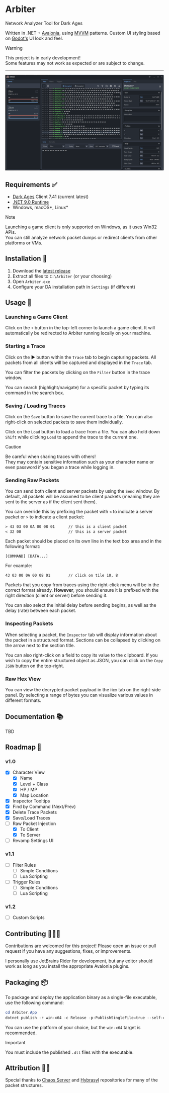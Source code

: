 ﻿# Arbiter

Network Analyzer Tool for Dark Ages

Written in .NET + [Avalonia](https://docs.avaloniaui.net/docs/welcome), using [MVVM](https://learn.microsoft.com/en-us/dotnet/communitytoolkit/mvvm/) patterns.
Custom UI styling based on [Godot's](https://godotengine.org/) UI look and feel.

> [!WARNING]
> This project is in early development!  
> Some features may not work as expected or are subject to change.

---

<img src="docs/src/screenshots/Arbiter.png"/>

## Requirements ✅

- [Dark Ages](https://www.darkages.com) Client 7.41 (current latest)
- [.NET 9.0 Runtime](https://dotnet.microsoft.com/en-us/download/dotnet/9.0)
- Windows, macOS*, Linux*

> [!NOTE]
> Launching a game client is only supported on Windows, as it uses Win32 APIs.  
> You can still analyze network packet dumps or redirect clients from other platforms or VMs.

## Installation 💾

1. Download the [latest release](https://github.com/ewrogers/Arbiter/releases/)
2. Extract all files to `C:\Arbiter` (or your choosing)
3. Open `Arbiter.exe`
4. Configure your DA installation path in `Settings` (if different)

## Usage 📜

### Launching a Game Client

Click on the `+` button in the top-left corner to launch a game client.
It will automatically be redirected to Arbiter running locally on your machine.

### Starting a Trace

Click on the ▶️ button within the `Trace` tab to begin capturing packets.
All packets from all clients will be captured and displayed in the `Trace` tab.

You can filter the packets by clicking on the `Filter` button in the trace window.

You can search (highlight/navigate) for a specific packet by typing its command in the search box.

### Saving / Loading Traces

Click on the `Save` button to save the current trace to a file.
You can also right-click on selected packets to save them individually.

Click on the `Load` button to load a trace from a file.
You can also hold down `Shift` while clicking `Load` to append the trace to the current one.

> [!CAUTION]
> Be careful when sharing traces with others!  
> They may contain sensitive information such as your character name or even password if you began a trace while logging in.

### Sending Raw Packets

You can send both client and server packets by using the `Send` window.
By default, all packets will be assumed to be client packets (meaning they are sent to the server as if the client sent them).

You can override this by prefixing the packet with `<` to indicate a server packet or `>` to indicate a client packet:

```
> 43 03 00 0A 00 08 01      // this is a client packet
< 32 00                     // this is a server packet
```

Each packet should be placed on its own line in the text box area and in the following format:

```
[COMMAND] [DATA...]
```

For example:

```
43 03 00 0A 00 08 01        // click on tile 10, 8
```

Packets that you copy from traces using the right-click menu will be in the correct format already.
**However**, you should ensure it is prefixed with the right direction (client or server) before sending it.

You can also select the initial delay before sending begins, as well as the delay (rate) between each packet.

### Inspecting Packets

When selecting a packet, the `Inspector` tab will display information about the packet in a structured format.
Sections can be collapsed by clicking on the arrow next to the section title.

You can also right-click on a field to copy its value to the clipboard.
If you wish to copy the entire structured object as JSON, you can click on the `Copy JSON` button on the top-right.

### Raw Hex View

You can view the decrypted packet payload in the `Hex` tab on the right-side panel.
By selecting a range of bytes you can visualize various values in different formats.

## Documentation 📚

TBD

## Roadmap 📌

### v1.0

- [x] Character View
  - [x] Name
  - [x] Level + Class
  - [x] HP / MP
  - [x] Map Location
- [x] Inspector Tooltips
- [x] Find by Command (Next/Prev)
- [x] Delete Trace Packets
- [x] Save/Load Traces
- [ ] Raw Packet Injection
  - [x] To Client
  - [x] To Server
- [ ] Revamp Settings UI

### v1.1

- [ ] Filter Rules
    - [ ] Simple Conditions
    - [ ] Lua Scripting
- [ ] Trigger Rules
    - [ ] Simple Conditions
    - [ ] Lua Scripting

### v1.2

- [ ] Custom Scripts

## Contributing 👨🏻‍💻

Contributions are welcomed for this project! Please open an issue or pull request if you have any suggestions, fixes, or improvements.

I personally use JetBrains Rider for development, but any editor should work as long as you install the appropriate Avalonia plugins.

## Packaging 📦

To package and deploy the application binary as a single-file executable, use the following command:

```powershell
cd Arbiter.App
dotnet publish -r win-x64 -c Release -p:PublishSingleFile=true --self-contained false
```

You can use the platform of your choice, but the `win-x64` target is recommended.

> [!IMPORTANT]
> You must include the published `.dll` files with the executable.

## Attribution 🙏🏻

Special thanks to [Chaos Server](https://github.com/Sichii/Chaos-Server) and [Hybrasyl](https://github.com/hybrasyl/server) repositories for many of the packet structures.
